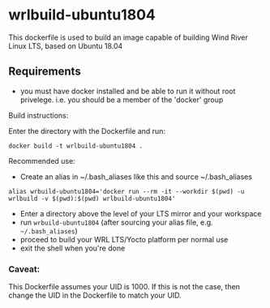# wrlbuild-ubuntu1804

This dockerfile is used to build an image capable of building Wind River Linux LTS, based on Ubuntu 18.04

## Requirements
- you must have docker installed and be able to run it without root privelege. i.e. you should be a member of the 'docker' group


Build instructions:

Enter the directory with the Dockerfile and run:
```
docker build -t wrlbuild-ubuntu1804 .
```

Recommended use:

- Create an alias in ~/.bash_aliases like this and source ~/.bash_aliases

```
alias wrbuild-ubuntu1804='docker run --rm -it --workdir $(pwd) -u wrlbuild -v $(pwd):$(pwd) wrlbuild-ubuntu1804'
```

- Enter a directory above the level of your LTS mirror and your workspace
- run `wrbuild-ubuntu1804` (after sourcing your alias file, e.g. `~/.bash_aliases`)
- proceed to build your WRL LTS/Yocto platform per normal use
- exit the shell when you're done

### Caveat:
This Dockerfile assumes your UID is 1000. If this is not the case, then change the UID in the Dockerfile to match your UID.
